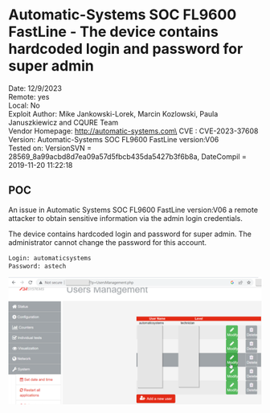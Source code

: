 # Automatic-Systems SOC FL9600 FastLine - The device contains hardcoded login and password for super admin
Date: 12/9/2023\
Remote: yes\
Local: No\
Exploit Author: Mike Jankowski-Lorek, Marcin Kozlowski, Paula Januszkiewicz and CQURE Team\
Vendor Homepage: http://automatic-systems.com\
CVE : CVE-2023-37608\
Version: Automatic-Systems SOC FL9600 FastLine version:V06\
Tested on: VersionSVN = 28569_8a99acbd8d7ea09a57d5fbcb435da5427b3f6b8a, DateCompil = 2019-11-20 11:22:18

## POC
An issue in Automatic Systems SOC FL9600 FastLine version:V06 a remote attacker to obtain sensitive information via the admin login credentials.

The device contains hardcoded login and password for super admin. The administrator cannot change the password for this account.
```
Login: automaticsystems
Password: astech
```
![image](poc1.png)



[def]: poc1.png
